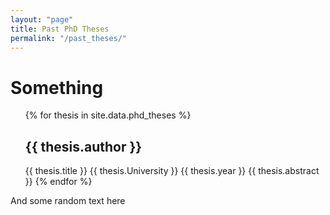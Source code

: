```yaml
---
layout: "page"
title: Past PhD Theses
permalink: "/past_theses/"
---
```


<h1>Something </h1>

<ul>
{% for thesis in site.data.phd_theses %}
    <h2> {{ thesis.author }} </h2>
    {{ thesis.title }} 
    {{ thesis.University }} 
    {{ thesis.year }}
    {{ thesis.abstract }}
{% endfor %}
</ul>

And some random text here 
